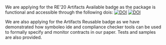 We are applying for the RE'20 Artifacts Available badge as the package is functional and accessible through the following dois:
[![DOI](https://zenodo.org/badge/263478039.svg)](https://zenodo.org/badge/latestdoi/263478039)
[![DOI](https://zenodo.org/badge/263669871.svg)](https://zenodo.org/badge/latestdoi/263669871)


We are also applying for the Artifacts Reusable badge as we have demonstrated how symboleo ide and compliance checker tools can be used to formally specify and monitor contracts in our paper. Tests and samples are also provided.
